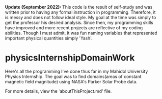 **Update (September 2022):** This code is the result of self-study and was written prior to having any formal instruction in programming. Therefore, it is messy and does not follow ideal style.  My goal at the time was simply to get the professor his desired analysis. Since then, my programming skills have improved and more recent projects are reflective of my coding abilities. Though I must admit, it was fun naming variables that represented important physical quantities simply 'Yash'.

# physicsInternshipDomainWork
Here's all the programming I've done thus far in my Mahidol University Physics Internship. The goal was to find domains(areas of constant magnetic field magnitude) using NASA's Parker Solar Probe data. 

For more details, view the 'aboutThisProject.md' file.

